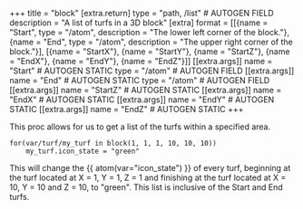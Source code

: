 +++
title = "block"
[extra.return]
type = "path, /list" # AUTOGEN FIELD
description = "A list of turfs in a 3D block"
[extra]
format = [[{name = "Start", type = "/atom", description = "The lower left corner of the block."}, {name = "End", type = "/atom", description = "The upper right corner of the block."}], [{name = "StartX"}, {name = "StartY"}, {name = "StartZ"}, {name = "EndX"}, {name = "EndY"}, {name = "EndZ"}]]
[[extra.args]]
name = "Start" # AUTOGEN STATIC
type = "/atom" # AUTOGEN FIELD
[[extra.args]]
name = "End" # AUTOGEN STATIC
type = "/atom" # AUTOGEN FIELD
[[extra.args]]
name = "StartZ" # AUTOGEN STATIC
[[extra.args]]
name = "EndX" # AUTOGEN STATIC
[[extra.args]]
name = "EndY" # AUTOGEN STATIC
[[extra.args]]
name = "EndZ" # AUTOGEN STATIC
+++

This proc allows for us to get a list of the turfs within a specified area.

```dm
for(var/turf/my_turf in block(1, 1, 1, 10, 10, 10))
    my_turf.icon_state = "green"
```

This will change the {{ atom(var="icon_state") }} of every turf, beginning at the turf located at X = 1, Y = 1, Z = 1 and finishing at the turf located at X = 10, Y = 10 and Z = 10, to "green". This list is inclusive of the Start and End turfs.
